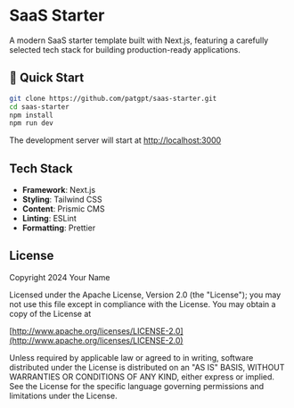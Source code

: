 # SaaS Starter

A modern SaaS starter template built with Next.js, featuring a carefully selected tech stack for building production-ready applications.

## 🚀 Quick Start

```sh
git clone https://github.com/patgpt/saas-starter.git
cd saas-starter
npm install
npm run dev
```

The development server will start at <http://localhost:3000>

## Tech Stack

- **Framework**: Next.js
- **Styling**: Tailwind CSS
- **Content**: Prismic CMS
- **Linting**: ESLint
- **Formatting**: Prettier

## License

Copyright 2024 Your Name

Licensed under the Apache License, Version 2.0 (the "License");
you may not use this file except in compliance with the License.
You may obtain a copy of the License at

[http://www.apache.org/licenses/LICENSE-2.0](http://www.apache.org/licenses/LICENSE-2.0)

Unless required by applicable law or agreed to in writing, software
distributed under the License is distributed on an "AS IS" BASIS,
WITHOUT WARRANTIES OR CONDITIONS OF ANY KIND, either express or implied.
See the License for the specific language governing permissions and
limitations under the License.
